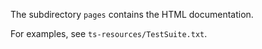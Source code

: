 The subdirectory `pages` contains the HTML documentation.

For examples, see `ts-resources/TestSuite.txt`.
